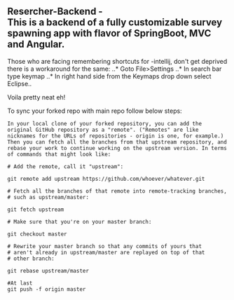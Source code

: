 **Resercher-Backend -**  
This is a backend of a fully customizable survey spawning app with flavor of SpringBoot, MVC and Angular.
---
Those who are facing remembering shortcuts for -intellij, don't get deprived there is a workaround for the same:  ..* Goto File>Settings  ..* In search bar type keymap  ..* In right hand side from the Keymaps drop down select Eclipse..
  
Voila pretty neat eh!

To sync your forked repo with main repo follow below steps:  
```
In your local clone of your forked repository, you can add the original GitHub repository as a "remote". ("Remotes" are like nicknames for the URLs of repositories - origin is one, for example.) Then you can fetch all the branches from that upstream repository, and rebase your work to continue working on the upstream version. In terms of commands that might look like:

# Add the remote, call it "upstream":

git remote add upstream https://github.com/whoever/whatever.git

# Fetch all the branches of that remote into remote-tracking branches,
# such as upstream/master:

git fetch upstream

# Make sure that you're on your master branch:

git checkout master

# Rewrite your master branch so that any commits of yours that
# aren't already in upstream/master are replayed on top of that
# other branch:

git rebase upstream/master

#At last
git push -f origin master
```